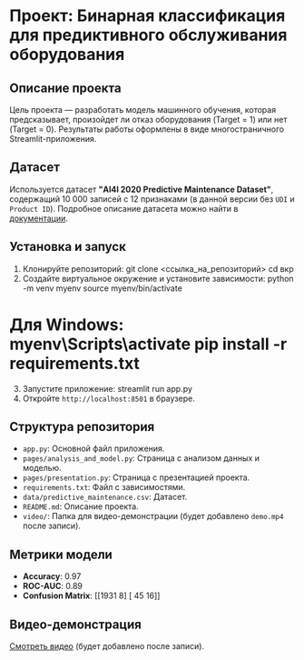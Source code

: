 # Проект: Бинарная классификация для предиктивного обслуживания оборудования

## Описание проекта
Цель проекта — разработать модель машинного обучения, которая предсказывает, произойдет ли отказ оборудования (Target = 1) или нет (Target = 0). Результаты работы оформлены в виде многостраничного Streamlit-приложения.

## Датасет
Используется датасет **"AI4I 2020 Predictive Maintenance Dataset"**, содержащий 10 000 записей с 12 признаками (в данной версии без `UDI` и `Product ID`). Подробное описание датасета можно найти в [документации](https://archive.ics.uci.edu/dataset/601/predictive+maintenance+dataset).

## Установка и запуск
1. Клонируйте репозиторий:
git clone <ссылка_на_репозиторий>
cd вкр
2. Создайте виртуальное окружение и установите зависимости:
python -m venv myenv source myenv/bin/activate
# Для Windows: myenv\Scripts\activate pip install -r requirements.txt
3. Запустите приложение:
streamlit run app.py
4. Откройте `http://localhost:8501` в браузере.

## Структура репозитория
- `app.py`: Основной файл приложения.
- `pages/analysis_and_model.py`: Страница с анализом данных и моделью.
- `pages/presentation.py`: Страница с презентацией проекта.
- `requirements.txt`: Файл с зависимостями.
- `data/predictive_maintenance.csv`: Датасет.
- `README.md`: Описание проекта.
- `video/`: Папка для видео-демонстрации (будет добавлено `demo.mp4` после записи).

## Метрики модели
- **Accuracy**: 0.97
- **ROC-AUC**: 0.89
- **Confusion Matrix**: [[1931 8] [ 45 16]]

## Видео-демонстрация
[Смотреть видео](video/demo.mp4) (будет добавлено после записи).
